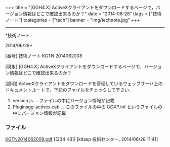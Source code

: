 ﻿+++
title = "[GGH4.X] ActiveXクライアントをダウンロードするページで，バージョン情報はどこで確認出来るのか？"
date = "2014-06-28"
ttags = ["技術ノート"]
tcategories = ["tech"]
banner = "img/technote.jpg"
+++

-----------------------------------------------------------------------------------------------------------------------------

*技術ノート

2014/06/28*


[番号]
技術ノート KGTN 2014062008

[現象]
[GGH4.X]
ActiveXクライアントをダウンロードするページで，バージョン情報はどこで確認出来るのか？

[説明]
ActiveXクライアントをダウンロードを管理しているウェッブサーバ上のドキュメントルートで，下記のファイルをチェックして下さい．

1. version.js ... ファイルの中にバージョン情報が記載
2. Pluginsgg-activex.cab ... このファイルの中の GGXP.inf
というファイルの中にバージョン情報が記載


### ファイル

 
 


[KGTN2014062008.pdf](http://techreport.kitasp.net/attachments/download/1699/KGTN2014062008.pdf)
 [(234 KB)] [kitasp 技術センター, 2014/06/28
11:41]


 


 

